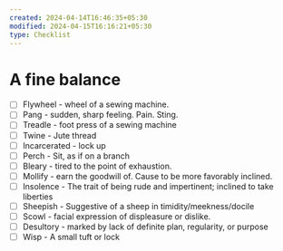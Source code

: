 ```yaml
---
created: 2024-04-14T16:46:35+05:30
modified: 2024-04-15T16:16:21+05:30
type: Checklist
---
```


# A fine balance

- [ ] Flywheel - wheel of a sewing machine.
- [ ] Pang - sudden, sharp feeling. Pain. Sting.
- [ ] Treadle - foot press of a sewing machine
- [ ] Twine - Jute thread
- [ ] Incarcerated - lock up
- [ ] Perch - Sit, as if on a branch
- [ ] Bleary - tired to the point of exhaustion.
- [ ] Mollify - earn the goodwill of. Cause to be more favorably inclined.
- [ ] Insolence - The trait of being rude and impertinent; inclined to take liberties
- [ ] Sheepish - Suggestive of a sheep in timidity/meekness/docile
- [ ] Scowl - facial expression of displeasure or dislike.
- [ ] Desultory - marked by lack of definite plan, regularity, or purpose
- [ ] Wisp - A small tuft or lock
